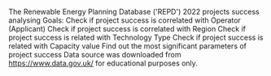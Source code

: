 The Renewable Energy Planning Database ('REPD') 2022 projects success analysing
Goals:
Check if project success is correlated with Operator (Applicant)
Check if project success is correlated with Region
Check if project success is related with Technology Type
Check if project success is related with Capacity value
Find out the most significant parameters of project success
Data source was downloaded from https://www.data.gov.uk/ for educational purposes only.

